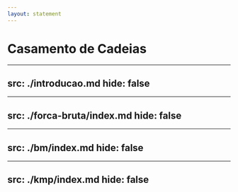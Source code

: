 ```yaml
---
layout: statement
---
```


# Casamento de Cadeias

---
src: ./introducao.md
hide: false
---

---
src: ./forca-bruta/index.md
hide: false
---

---
src: ./bm/index.md
hide: false
---

---
src: ./kmp/index.md
hide: false
---
